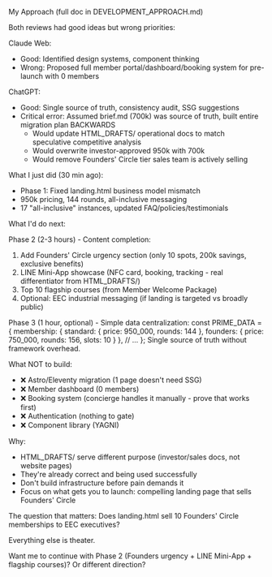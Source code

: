  My Approach (full doc in DEVELOPMENT_APPROACH.md)

  Both reviews had good ideas but wrong priorities:

  Claude Web:
  - Good: Identified design systems, component thinking
  - Wrong: Proposed full member portal/dashboard/booking system for pre-launch with 0 members

  ChatGPT:
  - Good: Single source of truth, consistency audit, SSG suggestions
  - Critical error: Assumed brief.md (700k) was source of truth, built entire migration plan BACKWARDS
    - Would update HTML_DRAFTS/ operational docs to match speculative competitive analysis
    - Would overwrite investor-approved 950k with 700k
    - Would remove Founders' Circle tier sales team is actively selling

  What I just did (30 min ago):
  - Phase 1: Fixed landing.html business model mismatch
  - 950k pricing, 144 rounds, all-inclusive messaging
  - 17 "all-inclusive" instances, updated FAQ/policies/testimonials

  What I'd do next:

  Phase 2 (2-3 hours) - Content completion:
  1. Add Founders' Circle urgency section (only 10 spots, 200k savings, exclusive benefits)
  2. LINE Mini-App showcase (NFC card, booking, tracking - real differentiator from HTML_DRAFTS/)
  3. Top 10 flagship courses (from Member Welcome Package)
  4. Optional: EEC industrial messaging (if landing is targeted vs broadly public)

  Phase 3 (1 hour, optional) - Simple data centralization:
  const PRIME_DATA = {
    membership: {
      standard: { price: 950_000, rounds: 144 },
      founders: { price: 750_000, rounds: 156, slots: 10 }
    },
    // ...
  };
  Single source of truth without framework overhead.

  What NOT to build:
  - ❌ Astro/Eleventy migration (1 page doesn't need SSG)
  - ❌ Member dashboard (0 members)
  - ❌ Booking system (concierge handles it manually - prove that works first)
  - ❌ Authentication (nothing to gate)
  - ❌ Component library (YAGNI)

  Why:
  - HTML_DRAFTS/ serve different purpose (investor/sales docs, not website pages)
  - They're already correct and being used successfully
  - Don't build infrastructure before pain demands it
  - Focus on what gets you to launch: compelling landing page that sells Founders' Circle

  The question that matters:
  Does landing.html sell 10 Founders' Circle memberships to EEC executives?

  Everything else is theater.

  Want me to continue with Phase 2 (Founders urgency + LINE Mini-App + flagship courses)? Or different direction?
